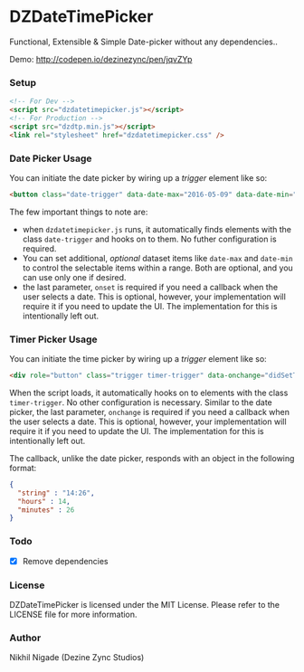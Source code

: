 # DZDateTimePicker
Functional, Extensible &amp; Simple Date-picker without any dependencies..

Demo: http://codepen.io/dezinezync/pen/jqvZYp

### Setup
```html
<!-- For Dev -->
<script src="dzdatetimepicker.js"></script>
<!-- For Production -->
<script src="dzdtp.min.js"></script>
<link rel="stylesheet" href="dzdatetimepicker.css" />
```

### Date Picker Usage
You can initiate the date picker by wiring up a *trigger* element like so:
```html
<button class="date-trigger" data-date-max="2016-05-09" data-date-min="2016-01-01" data-onset="didSetDate">Trigger</button>
```

The few important things to note are:  
- when `dzdatetimepicker.js` runs, it automatically finds elements with the class `date-trigger` and hooks on to them. No futher configuration is required.
- You can set additional, *optional* dataset items like `date-max` and `date-min` to control the selectable items within a range. Both are optional, and you can use only one if desired.
- the last parameter, `onset` is required if you need a callback when the user selects a date. This is optional, however, your implementation will require it if you need to update the UI. The implementation for this is intentionally left out.

### Timer Picker Usage
You can initiate the time picker by wiring up a *trigger* element like so:
```html
<div role="button" class="trigger timer-trigger" data-onchange="didSetTime">Time Trigger</div>
```
When the script loads, it automatically hooks on to elements with the class `timer-trigger`. No other configuration is necessary. Similar to the date picker, the last parameter, `onchange` is required if you need a callback when the user selects a date. This is optional, however, your implementation will require it if you need to update the UI. The implementation for this is intentionally left out.

The callback, unlike the date picker, responds with an object in the following format:
```json
{
  "string" : "14:26",
  "hours" : 14,
  "minutes" : 26
}
```

### Todo
- [x] Remove dependencies 

### License
DZDateTimePicker is licensed under the MIT License. Please refer to the LICENSE file for more information. 

### Author
Nikhil Nigade (Dezine Zync Studios)
